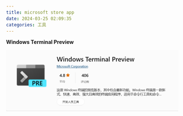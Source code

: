 ```yaml
---
title: microsoft store app
date: 2024-03-25 02:09:35
categories: 工具
---
```


**Windows Terminal Preview**

<img src="../images/Windows Terminal Preview.png" alt="Windows Terminal Preview" style="zoom: 50%;" />

<!-- more -->
